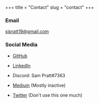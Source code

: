 +++
title = "Contact"
slug = "contact"
+++

### Email

sjpratt19@gmail.com

### Social Media

- [GitHub](https://github.com/samuel-pratt)

- [LinkedIn](https://www.linkedin.com/in/sam-pratt-7045401b6/)

- Discord: Sam Pratt#7363

- [Medium](https://sjpratt19.medium.com) (Mostly inactive)

- [Twitter](https://twitter.com/_SamPratt/) (Don't use this one much)
